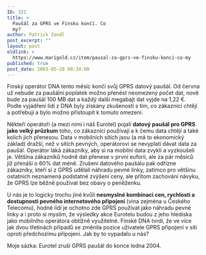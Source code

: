 ```yaml
---
ID: 322
title: >
  Paušál za GPRS ve Finsku končí. Co
  my?
author: Patrick Zandl
post_excerpt: ""
layout: post
oldlink: >
  https://www.marigold.cz/item/pausal-za-gprs-ve-finsku-konci-co-my
published: true
post_date: 2003-05-28 08:34:00
---
```

<p>
Finský operátor DNA tento měsíc končí svůj GPRS datový paušál. Od června už nebude za paušální poplatek možno přenést neomezený počet dat, nově bude za paušál 100 MB dat a každý další megabajt dat vyjde na 1,22 &#8364;. Podle vyjádření lidí z DNA byly získány zkušenosti s tím, co zákaznící chtějí a potřebují a bylo možno přistoupit k tomuto omezení. </p>

<p>
Někteří operátoři (a mezi nimi i náš Eurotel) pojali <STRONG>datový paušál pro GPRS jako velký průzkum</STRONG> toho, co zákazníci používají a k čemu data chtějí a také kolich jich přenesou. Data v mobilních sítích jsou (a má to ekonomický základ) dražší, než v sítích pevných, operátorovi se nevyplatí dávat data za paušál. Operátor láká zákazníky, aby si na mobilní data zvykli a vyzkoušeli je. Většina zákazníků hodně dat přenese v první euforii, ale za pár měsíců již přenáší o 60% dat méně. Zrušení datového paušálu pak odřízne zákazníky, kteří si z GPRS udělali náhradu pevné linky, zatímco pro většinu ostatních neznamená podstatné zvýšení ceny, ale přitom zachování návyku, že GPRS lze běžně používat bez obavy o peněženku. </p>

<p>
U nás je to logicky trochu jiné kvůli <STRONG>nesmyslné kombinaci cen, rychlosti a dostupnosti pevného internetového připojení</STRONG> (vina zejména u Českého Telecomu), hodně lidí je ochotno zde GPRS používat jako náhradu pevné linky a i proto si myslím, že výsledky akce Eurotelu budou z jeho hlediska jako mobilního operátora obtížně využitelné. Finské DNA tvrdí, že ve více jak dvou třetinách případů se změnila pozice uživatele GPRS připojení v síti oproti předchozímu připojení. Jak by to vypadalo u nás? </p>

<p>
Moje sázka: Eurotel zruší GPRS paušál do konce ledna 2004. </p>

